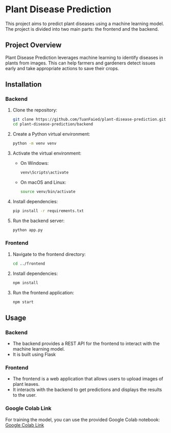 # Plant Disease Prediction

This project aims to predict plant diseases using a machine learning model. The project is divided into two main parts: the frontend and the backend.

## Project Overview

Plant Disease Prediction leverages machine learning to identify diseases in plants from images. This can help farmers and gardeners detect issues early and take appropriate actions to save their crops.

## Installation

### Backend

1. Clone the repository:
    ```sh
    git clone https://github.com/TuanFaied/plant-disease-prediction.git
    cd plant-disease-prediction/backend
    ```

2. Create a Python virtual environment:
    ```sh
    python -m venv venv
    ```

3. Activate the virtual environment:

    - On Windows:
        ```sh
        venv\Scripts\activate
        ```
    - On macOS and Linux:
        ```sh
        source venv/bin/activate
        ```

4. Install dependencies:
    ```sh
    pip install -r requirements.txt
    ```

5. Run the backend server:
    ```sh
    python app.py
    ```

### Frontend

1. Navigate to the frontend directory:
    ```sh
    cd ../frontend
    ```

2. Install dependencies:
    ```sh
    npm install
    ```

3. Run the frontend application:
    ```sh
    npm start
    ```

## Usage

### Backend

- The backend provides a REST API for the frontend to interact with the machine learning model.
- It is built using Flask

### Frontend

- The frontend is a web application that allows users to upload images of plant leaves.
- It interacts with the backend to get predictions and displays the results to the user.

### Google Colab Link

For training the model, you can use the provided Google Colab notebook:
[Google Colab Link](https://colab.research.google.com/drive/14HFx5eWrlIKnzqZp07ziSRzzJGnJ6JJb?usp=sharing)


